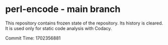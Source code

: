 # perl-encode - main branch

This repository contains frozen state of the repository.
Its history is cleared. It is used only for static code
analysis with Codacy.

Commit Time: 1702356881